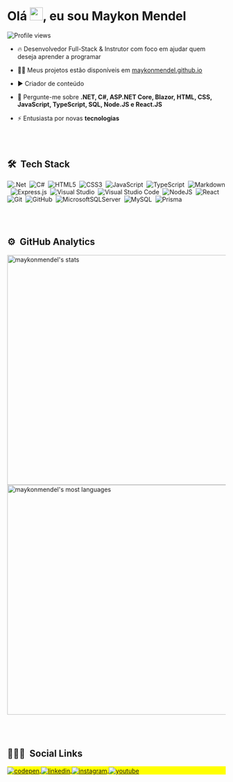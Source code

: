 <h1 align="left">Olá <img src="https://raw.githubusercontent.com/kaueMarques/kaueMarques/master/hi.gif" width="30px">, eu sou Maykon Mendel</h1>
<p align="left"> <img src="https://komarev.com/ghpvc/?username=maykonmendel&color=yellow" alt="Profile views" /> </p>

- 🔥 Desenvolvedor Full-Stack & Instrutor com foco em ajudar quem deseja aprender a programar

- 👨‍💻 Meus projetos estão disponíveis em [maykonmendel.github.io](https://maykonmendel.github.io)

- ▶️ Criador de conteúdo

- 💬 Pergunte-me sobre **.NET, C#, ASP.NET Core, Blazor, HTML, CSS, JavaScript, TypeScript, SQL, Node.JS e React.JS**

- ⚡ Entusiasta por novas **tecnologias**

<br><br>

## 🛠 &nbsp;Tech Stack

![.Net](https://img.shields.io/badge/.NET-5C2D91?style=flat&logo=.net&logoColor=white)&nbsp;
![C#](https://img.shields.io/badge/c%23-%23239120.svg?style=flat&logo=c-sharp&logoColor=white)&nbsp;
![HTML5](https://img.shields.io/badge/html5-%23E34F26.svg?style=flat&logo=html5&logoColor=white)&nbsp;
![CSS3](https://img.shields.io/badge/css3-%231572B6.svg?style=flat&logo=css3&logoColor=white)&nbsp;
![JavaScript](https://img.shields.io/badge/javascript-%23323330.svg?style=flat&logo=javascript&logoColor=%23F7DF1E)&nbsp;
![TypeScript](https://img.shields.io/badge/typescript-%23007ACC.svg?style=flat&logo=typescript&logoColor=white)&nbsp;
![Markdown](https://img.shields.io/badge/markdown-%23000000.svg?style=flat&logo=markdown&logoColor=white)&nbsp;
![Express.js](https://img.shields.io/badge/express.js-%23404d59.svg?style=flat&logo=express&logoColor=%2361DAFB)&nbsp;
![Visual Studio](https://img.shields.io/badge/Visual%20Studio-5C2D91.svg?style=flat&logo=visual-studio&logoColor=white)&nbsp;
![Visual Studio Code](https://img.shields.io/badge/Visual%20Studio%20Code-0078d7.svg?style=flat&logo=visual-studio-code&logoColor=white)&nbsp;
![NodeJS](https://img.shields.io/badge/node.js-6DA55F?style=flat&logo=node.js&logoColor=white)&nbsp;
![React](https://img.shields.io/badge/react-%2320232a.svg?style=flat&logo=react&logoColor=%2361DAFB)&nbsp;
![Git](https://img.shields.io/badge/git-%23F05033.svg?style=flat&logo=git&logoColor=white)&nbsp;
![GitHub](https://img.shields.io/badge/github-%23121011.svg?style=flat&logo=github&logoColor=white)&nbsp;
![MicrosoftSQLServer](https://img.shields.io/badge/Microsoft%20SQL%20Sever-CC2927?style=flat&logo=microsoft%20sql%20server&logoColor=white)&nbsp;
![MySQL](https://img.shields.io/badge/mysql-%2300f.svg?style=flat&logo=mysql&logoColor=white)&nbsp;
![Prisma](https://img.shields.io/badge/Prisma-3982CE?style=flat&logo=Prisma&logoColor=white)&nbsp;

<br><br>

## ⚙️ &nbsp;GitHub Analytics

<p align="left">
<img width="530em" src="https://github-readme-stats.vercel.app/api?username=maykonmendel&show_icons=true&theme=vision-friendly-dark" alt="maykonmendel's stats"/>
<img width="530em" src="https://github-readme-stats.vercel.app/api/top-langs/?username=maykonmendel&layout=compact&theme=vision-friendly-dark" alt="maykonmendel's most languages"/>
</p>

<br><br>

## 👨🏽‍🦲 &nbsp;Social Links

<p align="left" style="background:yellow">
<a href="https://codepen.io/maykonmendel" target="_blank">
  <img align="center" src="https://img.shields.io/badge/-maykonmendel-05122A?style=flat&logo=codepen" alt="codepen"/>
</a>
<a href="https://linkedin.com/in/maykon-mendel" target="_blank">
  <img align="center" src="https://img.shields.io/badge/-maykonmendel-05122A?style=flat&logo=linkedin" alt="linkedin"/>
</a>
<a href="https://instagram.com/maykonmendeldev" target="_blank">
 <img align="center" src="https://img.shields.io/badge/-maykonmendel-05122A?style=flat&logo=instagram" alt="instagram"/>
</a>
<a href="https://www.youtube.com/@maykonmendeldev" target="_blank">
 <img align="center" src="https://img.shields.io/badge/-maykonmendel-05122A?style=flat&logo=youtube" alt="youtube"/>
</a>
</p>
